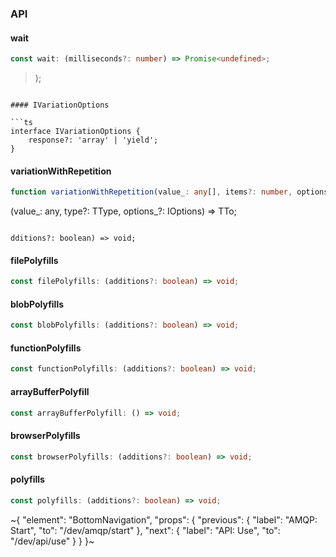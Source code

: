

### API

#### wait

```ts
const wait: (milliseconds?: number) => Promise<undefined>;
```

>);
```

#### IVariationOptions

```ts
interface IVariationOptions {
    response?: 'array' | 'yield';
}
```

#### variationWithRepetition

```ts
function variationWithRepetition(value_: any[], items?: number, options_?: IVariationOptions): TVariation;
```

(value_: any, type?: TType, options_?: IOptions) => TTo;
```

dditions?: boolean) => void;
```

#### filePolyfills

```ts
const filePolyfills: (additions?: boolean) => void;
```

#### blobPolyfills

```ts
const blobPolyfills: (additions?: boolean) => void;
```

#### functionPolyfills

```ts
const functionPolyfills: (additions?: boolean) => void;
```

#### arrayBufferPolyfill

```ts
const arrayBufferPolyfill: () => void;
```

#### browserPolyfills

```ts
const browserPolyfills: (additions?: boolean) => void;
```

#### polyfills

```ts
const polyfills: (additions?: boolean) => void;
```

~{
  "element": "BottomNavigation",
  "props": {
    "previous": {
      "label": "AMQP: Start",
      "to": "/dev/amqp/start"
    },
    "next": {
      "label": "API: Use",
      "to": "/dev/api/use"
    }
  }
}~
